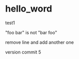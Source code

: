 # hello_word

test1

"foo bar" is not "bar foo"


remove line and add another one 





version commit 5
